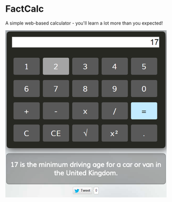# FactCalc
A simple web-based calculator - you'll learn a lot more than you expected! 


![](https://github.com/Grandclosing/FactCalc/blob/master/screenshots/FactCalc2.PNG)
